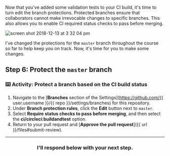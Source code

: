 Now that you've added some validation tests to your CI build, it's time to turn edit the branch protections. Protected branches ensure that collaborators cannot make irrevocable changes to specific branches. This also allows you to enable CI required status checks to pass before merging.

![screen shot 2018-12-13 at 3 32 04 pm](https://user-images.githubusercontent.com/6351798/49971616-4baa7780-feec-11e8-950e-cce1985531d9.png)

I've changed the protections for the `master` branch throughout the course so far to help keep you on track. Now, it's time for you to make some changes.

## Step 6: Protect the `master` branch

### :keyboard: Activity: Protect a branch based on the CI build status

1. Navigate to the [**Branches** section of the Settings](https://github.com/{{ user.username }}/{{ repo }}/settings/branches) for this repository.
1. Under **Branch protection rules**, click the **Edit** button next to `master`.
1. Select **Require status checks to pass before merging**, and then select the **ci/circleci:buildandtest** option.
1. Return to your pull request and [**Approve the pull request**]({{ url }}/files#submit-review).

<hr>
<h3 align="center">I'll respond below with your next step.</h3>
